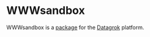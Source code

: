 # WWWsandbox

WWWsandbox is a [package](https://datagrok.ai/help/develop/develop#packages) for the [Datagrok](https://datagrok.ai) platform.